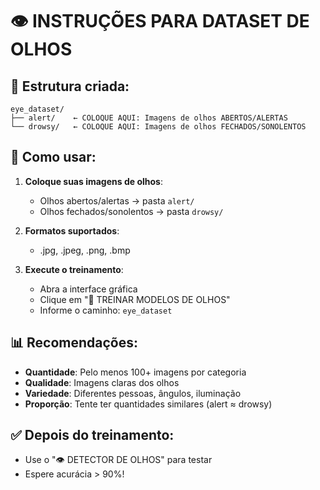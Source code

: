 # 👁️ INSTRUÇÕES PARA DATASET DE OLHOS

## 📁 Estrutura criada:

```
eye_dataset/
├── alert/    ← COLOQUE AQUI: Imagens de olhos ABERTOS/ALERTAS
└── drowsy/   ← COLOQUE AQUI: Imagens de olhos FECHADOS/SONOLENTOS
```

## 🎯 Como usar:

1. **Coloque suas imagens de olhos**:
   - Olhos abertos/alertas → pasta `alert/`
   - Olhos fechados/sonolentos → pasta `drowsy/`

2. **Formatos suportados**:
   - .jpg, .jpeg, .png, .bmp

3. **Execute o treinamento**:
   - Abra a interface gráfica
   - Clique em "🤖 TREINAR MODELOS DE OLHOS"
   - Informe o caminho: `eye_dataset`

## 📊 Recomendações:

- **Quantidade**: Pelo menos 100+ imagens por categoria
- **Qualidade**: Imagens claras dos olhos
- **Variedade**: Diferentes pessoas, ângulos, iluminação
- **Proporção**: Tente ter quantidades similares (alert ≈ drowsy)

## ✅ Depois do treinamento:

- Use o "👁️ DETECTOR DE OLHOS" para testar
- Espere acurácia > 90%!
